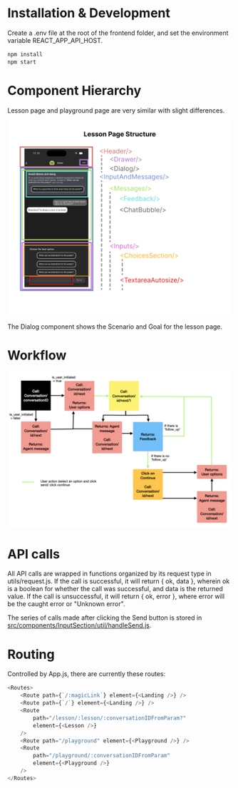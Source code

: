 # Installation & Development

Create a .env file at the root of the frontend folder, and set the environment 
variable REACT_APP_API_HOST.

``` sh
npm install
npm start
```

# Component Hierarchy
Lesson page and playground page are very similar with slight differences.

<img src="doc-image/page-structure.png" alt="page structure"/>

The Dialog component shows the Scenario and Goal for the lesson page.

# Workflow
<img src="doc-image/work-flow.png" alt="work flow"/>

# API calls

All API calls are wrapped in functions organized by its request type in 
utils/request.js. If the call is successful, it will return { ok, data }, 
wherein ok is a boolean for whether the call was successful, and data is the 
returned value. If the call is unsuccessful, it will return { ok, error }, where 
error will be the caught error or "Unknown error".

The series of calls made after clicking the Send button is stored in 
[src/components/InputSection/util/handleSend.js](./src/components/InputSection/util/handleSend.js).

# Routing

Controlled by App.js, there are currently these routes:

``` js
<Routes>
    <Route path={`/:magicLink`} element={<Landing />} />
    <Route path={`/`} element={<Landing />} />
    <Route
        path="/lesson/:lesson/:conversationIDFromParam?"
        element={<Lesson />}
    />
    <Route path="/playground" element={<Playground />} />
    <Route
        path="/playground/:conversationIDFromParam"
        element={<Playground />}
    />
</Routes>
```
